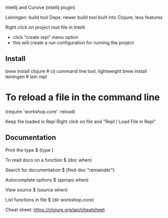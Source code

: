 Intellij and Cursive (intellij plugin)

Leiningen: build tool
Deps: newer build tool built into Clojure, less features

Right click on project root file in Intelli
- click “create repl” menu option
- this will create a run configuration for running the project


## Install
brew install clojure # clj command line tool, lightweight
brew install leiningen # lein repl

# To reload a file in the command line
(require 'workshop.core' :reload)

Keep file loaded in Repl
Right click on file and "Repl / Load File in Repl"

## Documentation
Print the type
$ (type <thing>)

To read docs on a function
$ (doc when)

Search for documentation
$ (find-doc "remainder")

Autocomplete options
$ (apropo when)

View source
$ (source when)

List functions in file
$ (dir workshop.core)

Cheat sheet:
https://clojure.org/api/cheatsheet